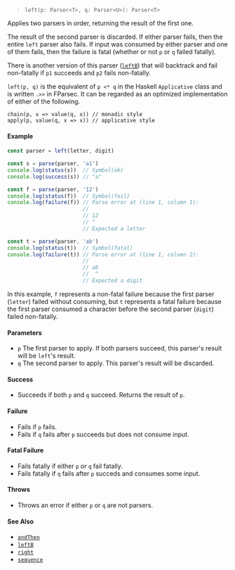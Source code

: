 <!--
 Copyright (c) 2020 Thomas J. Otterson
 
 This software is released under the MIT License.
 https://opensource.org/licenses/MIT
-->

> `left(p: Parser<T>, q: Parser<U>): Parser<T>`

Applies two parsers in order, returning the result of the first one.

The result of the second parser is discarded. If either parser fails, then the entire `left` parser also fails. If input was consumed by either parser and one of them fails, then the failure is fatal (whether or not `p` or `q` failed fatally).

There is another version of this parser ([`leftB`](leftb.md)) that will backtrack and fail non-fatally if `p1` succeeds and `p2` fails non-fatally.

`left(p, q)` is the equivalent of `p <* q` in the Haskell `Applicative` class and is written `.>>` in FParsec. It can be regarded as an optimized implementation of either of the following.

```
chain(p, x => value(q, x)) // monadic style
apply(p, value(q, x => x)) // applicative style
```

#### Example

```javascript
const parser = left(letter, digit)

const s = parse(parser, 'a1')
console.log(status(s))  // Symbol(ok)
console.log(success(s)) // "a"

const f = parse(parser, '12')
console.log(status(f))  // Symbol(fail)
console.log(failure(f)) // Parse error at (line 1, column 1):
                        //
                        // 12
                        // ^
                        // Expected a letter

const t = parse(parser, 'ab')
console.log(status(t))  // Symbol(fatal)
console.log(failure(t)) // Parse error at (line 1, column 2):
                        //
                        // ab
                        //  ^
                        // Expected a digit
```

In this example, `f` represents a non-fatal failure because the first parser (`letter`) failed without consuming, but `t` represents a fatal failure because the first parser consumed a character before the second parser (`digit`) failed non-fatally.

#### Parameters

* `p` The first parser to apply. If both parsers succeed, this parser's result will be `left`'s result.
* `q` The second parser to apply. This parser's result will be discarded.

#### Success

* Succeeds if both `p` and `q` succeed. Returns the result of `p`.

#### Failure

* Fails if `p` fails.
* Fails if `q` fails after `p` succeeds but does not consume input.

#### Fatal Failure

* Fails fatally if either `p` or `q` fail fatally.
* Fails fatally if `q` fails after `p` succeds and consumes some input.

#### Throws

* Throws an error if either `p` or `q` are not parsers.

#### See Also

* [`andThen`](andthen.md)
* [`leftB`](leftb.md)
* [`right`](right.md)
* [`sequence`](sequence.md)